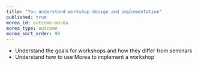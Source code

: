 ```yaml
---
title: "You understand workshop design and implementation"
published: true
morea_id: outcome-morea
morea_type: outcome
morea_sort_order: 90
---
```

* Understand the goals for workshops and how they differ from seminars
* Understand how to use Morea to implement a workshop
